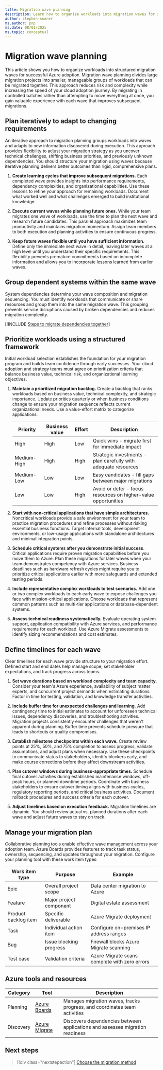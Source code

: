 ```yaml
---
title: Migration wave planning
description: Learn how to organize workloads into migration waves for successful Azure adoption using an iterative approach that adapts to changing requirements.
author: stephen-sumner
ms.author: pnp
ms.date: 08/01/2025
ms.topic: conceptual
---
```


# Migration wave planning

This article shows you how to organize workloads into structured migration waves for successful Azure adoption. Migration wave planning divides large migration projects into smaller, manageable groups of workloads that can be migrated together. This approach reduces risk and complexity while increasing the speed of your cloud adoption journey. By migrating in controlled batches rather than attempting to move everything at once, you gain valuable experience with each wave that improves subsequent migrations.

## Plan iteratively to adapt to changing requirements

An iterative approach to migration planning groups workloads into waves and adapts to new information discovered during execution. This approach provides flexibility to adjust your migration strategy as you uncover technical challenges, shifting business priorities, and previously unknown dependencies. You should structure your migration using waves because iterative planning delivers better outcomes than rigid, comprehensive plans.

1. **Create learning cycles that improve subsequent migrations.** Each completed wave provides insights into performance requirements, dependency complexities, and organizational capabilities. Use these lessons to refine your approach for remaining workloads. Document what worked well and what challenges emerged to build institutional knowledge.

2. **Execute current waves while planning future ones.** While your team migrates one wave of workloads, use the time to plan the next wave and research future candidates. This parallel approach maximizes team productivity and maintains migration momentum. Assign team members to both execution and planning activities to ensure continuous progress.

3. **Keep future waves flexible until you have sufficient information.** Define only the immediate next wave in detail, leaving later waves at a high level until you understand their specific requirements. This flexibility prevents premature commitments based on incomplete information and allows you to incorporate lessons learned from earlier waves.

## Group dependent systems within the same wave

System dependencies determine your wave composition and migration sequencing. You must identify workloads that communicate or share resources and group them into the same migration wave. This grouping prevents service disruptions caused by broken dependencies and reduces migration complexity.

[!INCLUDE [Steps to migrate dependencies together](./includes/migrate-dependencies-together.md)]

## Prioritize workloads using a structured framework

Initial workload selection establishes the foundation for your migration program and builds team confidence through early successes. Your cloud adoption and strategy teams must agree on prioritization criteria that balance business value, technical risk, and organizational learning objectives.

1. **Maintain a prioritized migration backlog.** Create a backlog that ranks workloads based on business value, technical complexity, and strategic importance. Update priorities quarterly or when business conditions change to ensure your migration sequence reflects current organizational needs. Use a value-effort matrix to categorize applications:

    | Priority | Business value | Effort | Description |
    |----------|----------------|--------|-------------|
    | High | High | Low | Quick wins - migrate first for immediate impact |
    | Medium-High | High | High | Strategic investments - plan carefully with adequate resources |
    | Medium-Low | Low | Low | Easy candidates - fill gaps between major migrations |
    | Low | Low | High | Avoid or defer - focus resources on higher-value opportunities |

2. **Start with non-critical applications that have simple architectures.** Noncritical workloads provide a safe environment for your team to practice migration procedures and refine processes without risking essential business functions. Target internal tools, development environments, or low-usage applications with standalone architectures and minimal integration points.

3. **Schedule critical systems after you demonstrate initial success.** Critical applications require proven migration capabilities before you move them to Azure. Plan these migrations for later waves when your team demonstrates competency with Azure services. Business deadlines such as hardware refresh cycles might require you to prioritize critical applications earlier with more safeguards and extended testing periods.

4. **Include representative complex workloads to test scenarios.** Add one or two complex workloads to each early wave to expose challenges you face with mission-critical applications. Choose workloads that represent common patterns such as multi-tier applications or database-dependent systems.

5. **Assess technical readiness systematically.** Evaluate operating system support, application compatibility with Azure services, and performance requirements for each workload. Use Azure Migrate assessments to identify sizing recommendations and cost estimates.

## Define timelines for each wave

Clear timelines for each wave provide structure to your migration effort. Defined start and end dates help manage scope, set stakeholder expectations, and track progress across teams.

1. **Set wave durations based on workload complexity and team capacity.** Consider your team's Azure experience, availability of subject matter experts, and concurrent project demands when estimating durations. Factor in time for testing, validation, and knowledge transfer activities.

2. **Include buffer time for unexpected challenges and learning.** Add contingency time to initial estimates to account for unforeseen technical issues, dependency discoveries, and troubleshooting activities. Migration projects consistently encounter challenges that weren't apparent during planning. Buffer time prevents schedule pressure that leads to shortcuts or quality compromises.

3. **Establish milestone checkpoints within each wave.** Create review points at 25%, 50%, and 75% completion to assess progress, validate assumptions, and adjust plans when necessary. Use these checkpoints to communicate status to stakeholders, identify blockers early, and make course corrections before they affect downstream activities.

4. **Plan cutover windows during business-appropriate times.** Schedule final cutover activities during established maintenance windows, off-peak hours, or planned downtime periods. Coordinate with business stakeholders to ensure cutover timing aligns with business cycles, regulatory reporting periods, and critical business activities. Document rollback procedures and success criteria for each cutover.

5. **Adjust timelines based on execution feedback.** Migration timelines are dynamic. You should review actual vs. planned durations after each wave and adjust future waves to stay on track.

## Manage your migration plan

Collaborative planning tools enable effective wave management across your adoption team. Azure Boards provides features to track task status, ownership, sequencing, and updates throughout your migration. Configure your planning tool with these work item types:

| Work item type | Purpose | Example |
|----------------|---------|---------|
| Epic | Overall project scope | Data center migration to Azure |
| Feature | Major project component | Digital estate assessment |
| Product backlog item | Specific deliverable | Azure Migrate deployment |
| Task | Individual action item | Configure on-premises IP address ranges |
| Bug | Issue blocking progress | Firewall blocks Azure Migrate scanning |
| Test case | Validation criteria | Azure Migrate scans complete with zero errors |

## Azure tools and resources

| Category | Tool | Description |
|----------|------|-------------|
| Planning | [Azure Boards](/azure/devops/boards/) | Manages migration waves, tracks progress, and coordinates team activities |
| Discovery | [Azure Migrate](/azure/migrate/migrate-services-overview) | Discovers dependencies between applications and assesses migration readiness |

## Next steps

> [!div class="nextstepaction"]
> [Choose the migration method](./plan-migration.md#choose-the-migration-method-for-each-workload)
